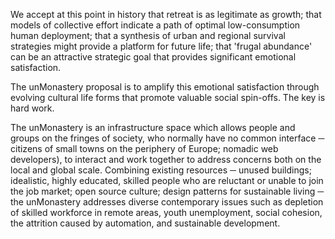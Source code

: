 We accept at this point in history that retreat is as legitimate as growth; that models of collective effort indicate a path of optimal low-consumption human deployment; that a synthesis of urban and regional survival strategies might provide a platform for future life; that 'frugal abundance' can be an attractive strategic goal that provides significant emotional satisfaction.

The unMonastery proposal is to amplify this emotional satisfaction through evolving cultural life forms that promote valuable social spin-offs.  The key is hard work.

The unMonastery is an infrastructure space which allows people and groups on the fringes of society, who normally have no common interface ─ citizens of small towns on the periphery of Europe; nomadic web developers), to interact and work together to address concerns both on the local and global scale. Combining existing resources ─ unused buildings; idealistic, highly educated, skilled people who are reluctant or unable to join the job market; open source culture; design patterns for sustainable living ─ the unMonastery addresses diverse contemporary issues such as depletion of skilled workforce in remote areas, youth unemployment, social cohesion, the attrition caused by automation, and sustainable development.